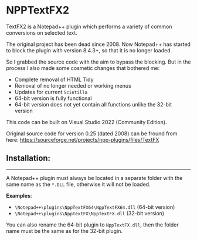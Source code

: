 # NPPTextFX2
TextFX2 is a Notepad++ plugin which performs a variety of common conversions on selected text.

The original project has been dead since 2008. Now Notepad++ has started to block the plugin with version 8.4.3+, so that it is no longer loaded.

So I grabbed the source code with the aim to bypass the blocking. But in the process I also made some cosmetic changes that bothered me:

* Complete removal of HTML Tidy
* Removal of no longer needed or working menus
* Updates for current `Scintilla`
* 64-bit version is fully functional
* 64-bit version does not yet contain all functions unlike the 32-bit version

This code can be built on Visual Studio 2022 (Community Edition).

Original source code for version 0.25 (dated 2008) can be fround from here:
<https://sourceforge.net/projects/npp-plugins/files/TextFX>


## Installation:
----------------

A Notepad++ plugin must always be located in a separate folder with the same name as the `*.DLL` file, otherwise it will not be loaded.

**Examples**:

* `\Notepad++\plugins\NppTextFX64\NppTextFX64.dll` (64-bit version)
* `\Notepad++\plugins\NppTextFX\NppTextFX.dll` (32-bit version)

You can also rename the 64-bit plugin to `NppTextFX.dll`, then the folder name must be the same as for the 32-bit plugin.
